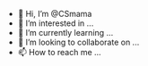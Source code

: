 - 👋 Hi, I’m @CSmama
- 👀 I’m interested in ...
- 🌱 I’m currently learning ...
- 💞️ I’m looking to collaborate on ...
- 📫 How to reach me ...

<!---
CSmama/CSmama is a ✨ special ✨ repository because its `README.md` (this file) appears on your GitHub profile.
You can click the Preview link to take a look at your changes.
--->
